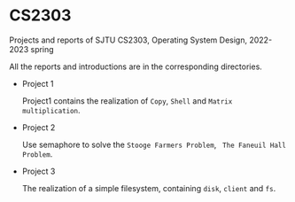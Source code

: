 # CS2303
Projects and reports of SJTU CS2303, Operating System Design, 2022-2023 spring  

All the reports and introductions are in the corresponding directories.

- Project 1

  Project1 contains the realization of `Copy`, `Shell` and `Matrix multiplication`.

- Project 2

  Use semaphore to solve the `Stooge Farmers Problem`, ` The Faneuil Hall Problem`.

- Project 3

  The realization of a simple filesystem, containing `disk`, `client` and `fs`.
